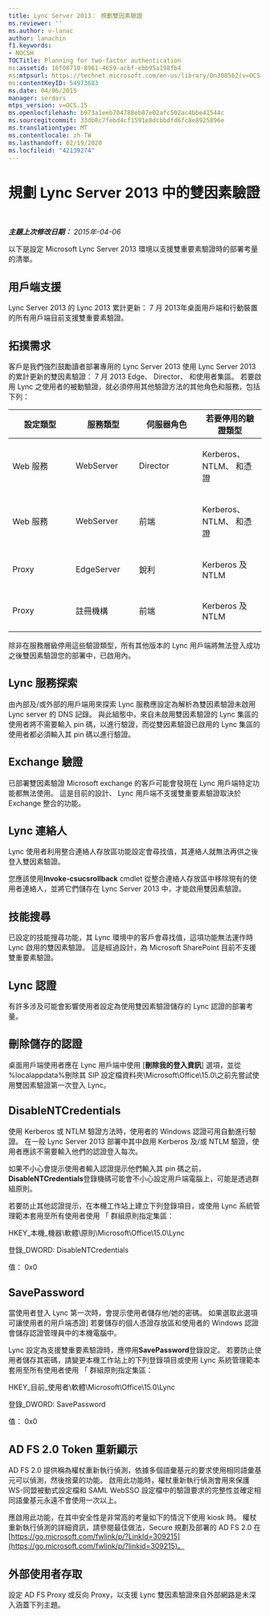 ```yaml
---
title: Lync Server 2013： 規劃雙因素驗證
ms.reviewer: ''
ms.author: v-lanac
author: lanachin
f1.keywords:
- NOCSH
TOCTitle: Planning for two-factor authentication
ms:assetid: 16f08710-8961-4659-acbf-ebb95a198fb4
ms:mtpsurl: https://technet.microsoft.com/en-us/library/Dn308562(v=OCS.15)
ms:contentKeyID: 54973683
ms.date: 04/06/2015
manager: serdars
mtps_version: v=OCS.15
ms.openlocfilehash: b973a1eeb704788eb07e02afc502ac4bbe41544c
ms.sourcegitcommit: 33db8c7febd4cf1591e8dcbbdfd6fc8e8925896e
ms.translationtype: MT
ms.contentlocale: zh-TW
ms.lasthandoff: 02/19/2020
ms.locfileid: "42139274"
---
```

<div data-xmlns="http://www.w3.org/1999/xhtml">

<div class="topic" data-xmlns="http://www.w3.org/1999/xhtml" data-msxsl="urn:schemas-microsoft-com:xslt" data-cs="http://msdn.microsoft.com/">

<div data-asp="https://msdn2.microsoft.com/asp">

# <a name="planning-for-two-factor-authentication-in-lync-server-2013"></a>規劃 Lync Server 2013 中的雙因素驗證

</div>

<div id="mainSection">

<div id="mainBody">

<span> </span>

_**主題上次修改日期：** 2015年-04-06_

以下是設定 Microsoft Lync Server 2013 環境以支援雙重要素驗證時的部署考量的清單。

<div>

## <a name="client-support"></a>用戶端支援

Lync Server 2013 的 Lync 2013 累計更新： 7 月 2013年桌面用戶端和行動裝置的所有用戶端目前支援雙重要素驗證。

</div>

<div>

## <a name="topology-requirements"></a>拓撲需求

客戶是我們強烈鼓勵讀者部署專用的 Lync Server 2013 使用 Lync Server 2013 的累計更新的雙因素驗證： 7 月 2013 Edge、 Director、 和使用者集區。 若要啟用 Lync 之使用者的被動驗證，就必須停用其他驗證方法的其他角色和服務，包括下列：


<table>
<colgroup>
<col style="width: 25%" />
<col style="width: 25%" />
<col style="width: 25%" />
<col style="width: 25%" />
</colgroup>
<thead>
<tr class="header">
<th>設定類型</th>
<th>服務類型</th>
<th>伺服器角色</th>
<th>若要停用的驗證類型</th>
</tr>
</thead>
<tbody>
<tr class="odd">
<td><p>Web 服務</p></td>
<td><p>WebServer</p></td>
<td><p>Director</p></td>
<td><p>Kerberos、 NTLM、 和憑證</p></td>
</tr>
<tr class="even">
<td><p>Web 服務</p></td>
<td><p>WebServer</p></td>
<td><p>前端</p></td>
<td><p>Kerberos、 NTLM、 和憑證</p></td>
</tr>
<tr class="odd">
<td><p>Proxy</p></td>
<td><p>EdgeServer</p></td>
<td><p>銳利</p></td>
<td><p>Kerberos 及 NTLM</p></td>
</tr>
<tr class="even">
<td><p>Proxy</p></td>
<td><p>註冊機構</p></td>
<td><p>前端</p></td>
<td><p>Kerberos 及 NTLM</p></td>
</tr>
</tbody>
</table>


除非在服務層級停用這些驗證類型，所有其他版本的 Lync 用戶端將無法登入成功之後雙因素驗證您的部署中，已啟用內。

</div>

<div>

## <a name="lync-service-discovery"></a>Lync 服務探索

由內部及/或外部的用戶端用來探索 Lync 服務應設定為解析為雙因素驗證未啟用 Lync server 的 DNS 記錄。 與此組態中，來自未啟用雙因素驗證的 Lync 集區的使用者將不需要輸入 pin 碼，以進行驗證，而從雙因素驗證已啟用的 Lync 集區的使用者都必須輸入其 pin 碼以進行驗證。

</div>

<div>

## <a name="exchange-authentication"></a>Exchange 驗證

已部署雙因素驗證 Microsoft exchange 的客戶可能會發現在 Lync 用戶端特定功能都無法使用。 這是目前的設計、 Lync 用戶端不支援雙重要素驗證取決於 Exchange 整合的功能。

</div>

<div>

## <a name="lync-contacts"></a>Lync 連絡人

Lync 使用者利用整合連絡人存放區功能設定會尋找值，其連絡人就無法再供之後登入雙因素驗證。

您應該使用**Invoke-csucsrollback** cmdlet 從整合連絡人存放區中移除現有的使用者連絡人，並將它們儲存在 Lync Server 2013 中，才能啟用雙因素驗證。

</div>

<div>

## <a name="skill-search"></a>技能搜尋

已設定的技能搜尋功能，其 Lync 環境中的客戶會尋找值，這項功能無法運作時 Lync 啟用的雙因素驗證。 這是經過設計，為 Microsoft SharePoint 目前不支援雙重要素驗證。

</div>

<div>

## <a name="lync-credentials"></a>Lync 認證

有許多涉及可能會影響使用者設定為使用雙因素驗證儲存的 Lync 認證的部署考量。

<div>

## <a name="deleting-saved-credentials"></a>刪除儲存的認證

桌面用戶端使用者應在 Lync 用戶端中使用 [**刪除我的登入資訊**] 選項，並從 %localappdata%刪除其 SIP 設定檔資料夾\\Microsoft\\Office\\15.0\\之前先嘗試使用雙因素驗證第一次登入 Lync。

</div>

<div>

## <a name="disablentcredentials"></a>DisableNTCredentials

使用 Kerberos 或 NTLM 驗證方法時，使用者的 Windows 認證可用自動進行驗證。 在一般 Lync Server 2013 部署中其中啟用 Kerberos 及/或 NTLM 驗證，使用者應該不需要輸入他們的認證登入每次。

如果不小心會提示使用者輸入認證提示他們輸入其 pin 碼之前， **DisableNTCredentials**登錄機碼可能會不小心設定用戶端電腦上，可能是透過群組原則。

若要防止其他認證提示，在本機工作站上建立下列登錄項目，或使用 Lync 系統管理範本套用至所有使用者使用 「 群組原則指定集區：

HKEY\_本機\_機器\\軟體\\原則\\Microsoft\\Office\\15.0\\Lync

登錄\_DWORD: DisableNTCredentials

值： 0x0

</div>

<div>

## <a name="savepassword"></a>SavePassword

當使用者登入 Lync 第一次時，會提示使用者儲存他/她的密碼。 如果選取此選項可讓使用者的用戶端憑證] 若要儲存的個人憑證存放區和使用者的 Windows 認證會儲存認證管理員中的本機電腦中。

Lync 設定為支援雙重要素驗證時，應停用**SavePassword**登錄設定。 若要防止使用者儲存其密碼，請變更本機工作站上的下列登錄項目或使用 Lync 系統管理範本套用至所有使用者使用 「 群組原則指定集區：

HKEY\_目前\_使用者\\軟體\\Microsoft\\Office\\15.0\\Lync

登錄\_DWORD: SavePassword

值： 0x0

</div>

</div>

<div>

## <a name="ad-fs-20-token-replay"></a>AD FS 2.0 Token 重新顯示

AD FS 2.0 提供稱為權杖重新執行偵測，依據多個語彙基元的要求使用相同語彙基元可以偵測，然後捨棄的功能。 啟用此功能時，權杖重新執行偵測會用來保護 WS-同盟被動式設定檔和 SAML WebSSO 設定檔中的驗證要求的完整性並確定相同語彙基元永遠不會使用一次以上。

應啟用此功能，在其中安全性是非常高的考量如下的情況下使用 kiosk 時。 權杖重新執行偵測的詳細資訊，請參閱最佳做法，Secure 規劃及部署的 AD FS 2.0 在[https://go.microsoft.com/fwlink/p/?LinkId=309215](https://go.microsoft.com/fwlink/p/?linkid=309215)。

</div>

<div>

## <a name="external-user-access"></a>外部使用者存取

設定 AD FS Proxy 或反向 Proxy，以支援 Lync 雙因素驗證來自外部網路是未深入涵蓋下列主題。

</div>

</div>

<span> </span>

</div>

</div>

</div>

